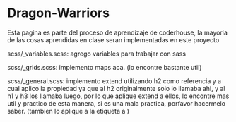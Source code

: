 # Dragon-Warriors
Esta pagina es parte del proceso de aprendizaje de coderhouse, la mayoria de las cosas aprendidas en clase seran implementadas en este proyecto

scss/_variables.scss: agrego variables para trabajar con sass

scss/_grids.scss: implemento maps aca. (lo encontre bastante util)

scss/_general.scss: implemento extend utilizando h2 como referencia y a cual aplico la propiedad ya que al h2 originalmente solo lo llamaba ahi, y al h1 y h3 los llamaba luego, por lo que aplique extend a ellos, lo encontre mas util y practico de esta manera, si es una mala practica, porfavor hacermelo saber. (tambien lo aplique a la etiqueta  a  )